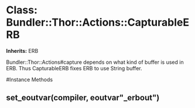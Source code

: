 # Class: Bundler::Thor::Actions::CapturableERB
**Inherits:** ERB
    

Bundler::Thor::Actions#capture depends on what kind of buffer is used in ERB.
Thus CapturableERB fixes ERB to use String buffer.



#Instance Methods
## set_eoutvar(compiler, eoutvar"_erbout") [](#method-i-set_eoutvar)

